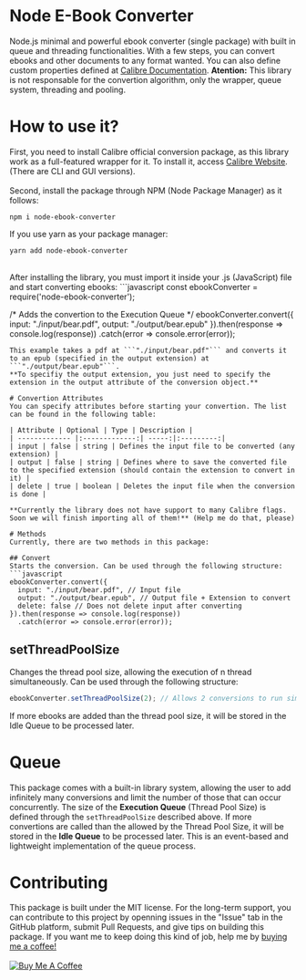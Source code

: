 # Node E-Book Converter
Node.js minimal and powerful ebook converter (single package) with built in queue and threading functionalities. With a few steps, you can convert ebooks and other documents to any format wanted. You can also define custom properties defined at [Calibre Documentation](https://manual.calibre-ebook.com/generated/en/ebook-convert.html). **Atention:** This library is not responsable for the convertion algorithm, only the wrapper, queue system, threading and pooling.

# How to use it?
First, you need to install Calibre official conversion package, as this library work as a full-featured wrapper for it. To install it, access [Calibre Website](https://calibre-ebook.com/). (There are CLI and GUI versions).<br/><br/>
Second, install the package through NPM (Node Package Manager) as it follows:
```
npm i node-ebook-converter
```
If you use yarn as your package manager:
```
yarn add node-ebook-converter
```
<br/>
After installing the library, you must import it inside your .js (JavaScript) file and start converting ebooks:
```javascript
const ebookConverter =  require('node-ebook-converter');

/* Adds the convertion to the Execution Queue */
ebookConverter.convert({
  input: "./input/bear.pdf",
  output: "./output/bear.epub"
}).then(response => console.log(response))
  .catch(error => console.error(error));
```
This example takes a pdf at ```"./input/bear.pdf"``` and converts it to an epub (specified in the output extension) at ```"./output/bear.epub"```.
**To specifiy the output extension, you just need to specify the extension in the output attribute of the conversion object.**

# Convertion Attributes
You can specify attributes before starting your convertion. The list can be found in the following table:

| Attribute | Optional | Type | Description |
| ------------- |:-------------:| -----:|:---------:|
| input | false | string | Defines the input file to be converted (any extension) |
| output | false | string | Defines where to save the converted file to the specified extension (should contain the extension to convert in it) |
| delete | true | boolean | Deletes the input file when the conversion is done |

**Currently the library does not have support to many Calibre flags. Soon we will finish importing all of them!** (Help me do that, please)

# Methods
Currently, there are two methods in this package:

## Convert
Starts the conversion. Can be used through the following structure:
```javascript
ebookConverter.convert({
  input: "./input/bear.pdf", // Input file
  output: "./output/bear.epub", // Output file + Extension to convert
  delete: false // Does not delete input after converting
}).then(response => console.log(response))
  .catch(error => console.error(error));
```

## setThreadPoolSize
Changes the thread pool size, allowing the execution of n thread simultaneously. Can be used through the following structure:
```javascript
ebookConverter.setThreadPoolSize(2); // Allows 2 conversions to run simultaneously.
```
If more ebooks are added than the thread pool size, it will be stored in the Idle Queue to be processed later.

# Queue
This package comes with a built-in library system, allowing the user to add infinitely many conversions and limit the number of those that can occur concurrently. The size of the **Execution Queue** (Thread Pool Size) is defined through the ```setThreadPoolSize``` described above. If more convertions are called than the allowed by the Thread Pool Size, it will be stored in the **Idle Queue** to be processed later. This is an event-based and lightweight implementation of the queue process.

# Contributing
This package is built under the MIT license. For the long-term support, you can contribute to this project by openning issues in the "Issue" tab in the GitHub platform, submit Pull Requests, and give tips on building this package. If you want me to keep doing this kind of job, help me by [buying me a coffee!](https://www.buymeacoffee.com/JVKdouk)<br/><br/>
<a href="https://www.buymeacoffee.com/JVKdouk" target="_blank"><img src="https://cdn.buymeacoffee.com/buttons/v2/default-yellow.png" alt="Buy Me A Coffee" style="max-width: 50%;" ></a>